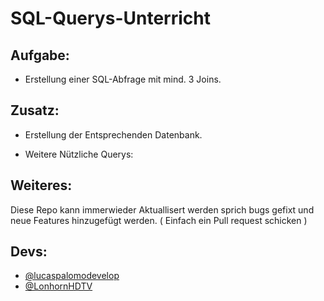 # SQL-Querys-Unterricht

## Aufgabe:

- Erstellung einer SQL-Abfrage mit mind. 3 Joins.

## Zusatz:

- Erstellung der Entsprechenden Datenbank.

- Weitere Nützliche Querys:

## Weiteres:

Diese Repo kann immerwieder Aktuallisert werden
sprich bugs gefixt und neue Features hinzugefügt werden.
( Einfach ein Pull request schicken )

## Devs:

- [@lucaspalomodevelop](https://github.com/lucaspalomodevelop)
- [@LonhornHDTV](https://github.com/LonghornHDTV)
